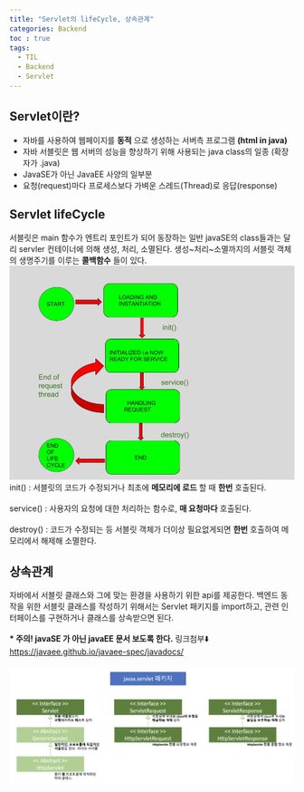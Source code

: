 ```yaml
---
title: "Servlet의 lifeCycle, 상속관계"
categories: Backend
toc : true
tags:
  - TIL
  - Backend
  - Servlet
---
```


## Servlet이란?

- 자바를 사용하여 웹페이지를 __동적__ 으로 생성하는 서버측 프로그램 __(html in java)__
- 자바 서블릿은 웹 서버의 성능을 향상하기 위해 사용되는 java class의 일종 (확장자가 .java)
- JavaSE가 아닌 JavaEE 사양의 일부분
- 요청(request)마다 프로세스보다 가벼운 스레드(Thread)로 응답(response)

## Servlet lifeCycle

서블릿은 main 함수가 엔트리 포인트가 되어 동장하는 일반 javaSE의 class들과는 달리 servler 컨테이너에 의해 생성, 처리, 소멸된다.
생성~처리~소멸까지의 서블릿 객체의 생명주기를 이루는 __콜백함수__ 들이 있다.
<br>
![](/assets/backend/Life-Cycle-Of-Servlet.jpg)
<br>
init() : 서블릿의 코드가 수정되거나 최초에 __메모리에 로드__ 할 때 __한번__ 호출된다.<br><br>
service() : 사용자의 요청에 대한 처리하는 함수로, __매 요청마다__ 호출된다.<br><br>
destroy() : 코드가 수정되는 등 서블릿 객체가 더이상 필요없게되면 __한번__ 호출하여 메모리에서 해제해 소멸한다.

## 상속관계
자바에서 서블릿 클래스와 그에 맞는 환경을 사용하기 위한 api를 제공한다. 백엔드 동작을 위한 서블릿 클래스를 작성하기 위해서는 Servlet 패키지를 import하고, 관련 인터페이스를 구현하거나 클래스를 상속받으면 된다.<br><br>
__\* 주의! javaSE 가 아닌 javaEE 문서 보도록 한다.__ 링크첨부⬇️<br>
https://javaee.github.io/javaee-spec/javadocs/<br><br>
![](/assets/backend/servlet-api.png)
